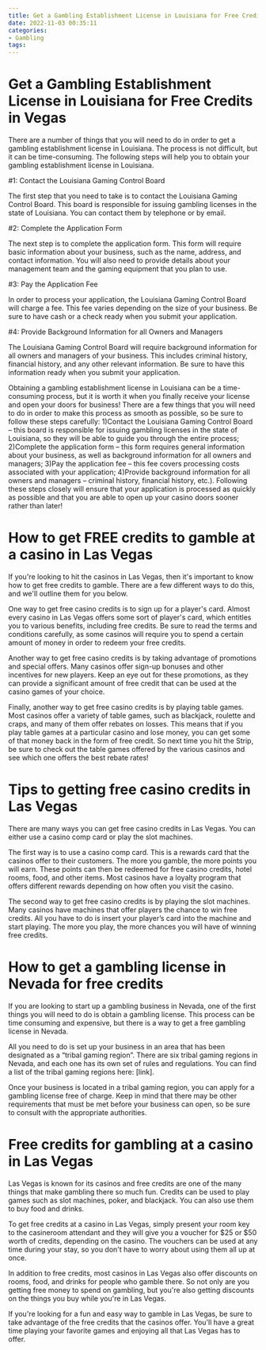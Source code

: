 ```yaml
---
title: Get a Gambling Establishment License in Louisiana for Free Credits in Vegas 
date: 2022-11-03 00:35:11
categories:
- Gambling
tags:
---
```



#  Get a Gambling Establishment License in Louisiana for Free Credits in Vegas 

There are a number of things that you will need to do in order to get a gambling establishment license in Louisiana. The process is not difficult, but it can be time-consuming. The following steps will help you to obtain your gambling establishment license in Louisiana.

#1: Contact the Louisiana Gaming Control Board

The first step that you need to take is to contact the Louisiana Gaming Control Board. This board is responsible for issuing gambling licenses in the state of Louisiana. You can contact them by telephone or by email.

#2: Complete the Application Form

The next step is to complete the application form. This form will require basic information about your business, such as the name, address, and contact information. You will also need to provide details about your management team and the gaming equipment that you plan to use.

#3: Pay the Application Fee

In order to process your application, the Louisiana Gaming Control Board will charge a fee. This fee varies depending on the size of your business. Be sure to have cash or a check ready when you submit your application.

#4: Provide Background Information for all Owners and Managers

The Louisiana Gaming Control Board will require background information for all owners and managers of your business. This includes criminal history, financial history, and any other relevant information. Be sure to have this information ready when you submit your application. 

  Obtaining a gambling establishment license in Louisiana can be a time-consuming process, but it is worth it when you finally receive your license and open your doors for business! There are a few things that you will need to do in order to make this process as smooth as possible, so be sure to follow these steps carefully:      1)Contact the Louisiana Gaming Control Board – this board is responsible for issuing gambling licenses in the state of Louisiana, so they will be able to guide you through the entire process; 2)Complete the application form – this form requires general information about your business, as well as background information for all owners and managers; 3)Pay the application fee – this fee covers processing costs associated with your application; 4)Provide background information for all owners and managers – criminal history, financial history, etc.). Following these steps closely will ensure that your application is processed as quickly as possible and that you are able to open up your casino doors sooner rather than later!

#  How to get FREE credits to gamble at a casino in Las Vegas 

If you're looking to hit the casinos in Las Vegas, then it's important to know how to get free credits to gamble. There are a few different ways to do this, and we'll outline them for you below.

One way to get free casino credits is to sign up for a player's card. Almost every casino in Las Vegas offers some sort of player's card, which entitles you to various benefits, including free credits. Be sure to read the terms and conditions carefully, as some casinos will require you to spend a certain amount of money in order to redeem your free credits.

Another way to get free casino credits is by taking advantage of promotions and special offers. Many casinos offer sign-up bonuses and other incentives for new players. Keep an eye out for these promotions, as they can provide a significant amount of free credit that can be used at the casino games of your choice.

Finally, another way to get free casino credits is by playing table games. Most casinos offer a variety of table games, such as blackjack, roulette and craps, and many of them offer rebates on losses. This means that if you play table games at a particular casino and lose money, you can get some of that money back in the form of free credit. So next time you hit the Strip, be sure to check out the table games offered by the various casinos and see which one offers the best rebate rates!

#  Tips to getting free casino credits in Las Vegas 

There are many ways you can get free casino credits in Las Vegas. You can either use a casino comp card or play the slot machines.

The first way is to use a casino comp card. This is a rewards card that the casinos offer to their customers. The more you gamble, the more points you will earn. These points can then be redeemed for free casino credits, hotel rooms, food, and other items. Most casinos have a loyalty program that offers different rewards depending on how often you visit the casino.

The second way to get free casino credits is by playing the slot machines. Many casinos have machines that offer players the chance to win free credits. All you have to do is insert your player’s card into the machine and start playing. The more you play, the more chances you will have of winning free credits.

#  How to get a gambling license in Nevada for free credits 

If you are looking to start up a gambling business in Nevada, one of the first things you will need to do is obtain a gambling license. This process can be time consuming and expensive, but there is a way to get a free gambling license in Nevada. 

All you need to do is set up your business in an area that has been designated as a “tribal gaming region”. There are six tribal gaming regions in Nevada, and each one has its own set of rules and regulations. You can find a list of the tribal gaming regions here: [link]. 

Once your business is located in a tribal gaming region, you can apply for a gambling license free of charge. Keep in mind that there may be other requirements that must be met before your business can open, so be sure to consult with the appropriate authorities.

#  Free credits for gambling at a casino in Las Vegas

Las Vegas is known for its casinos and free credits are one of the many things that make gambling there so much fun. Credits can be used to play games such as slot machines, poker, and blackjack. You can also use them to buy food and drinks.

To get free credits at a casino in Las Vegas, simply present your room key to the casineroom attendant and they will give you a voucher for $25 or $50 worth of credits, depending on the casino. The vouchers can be used at any time during your stay, so you don't have to worry about using them all up at once.

In addition to free credits, most casinos in Las Vegas also offer discounts on rooms, food, and drinks for people who gamble there. So not only are you getting free money to spend on gambling, but you're also getting discounts on the things you buy while you're in Las Vegas.

If you're looking for a fun and easy way to gamble in Las Vegas, be sure to take advantage of the free credits that the casinos offer. You'll have a great time playing your favorite games and enjoying all that Las Vegas has to offer.